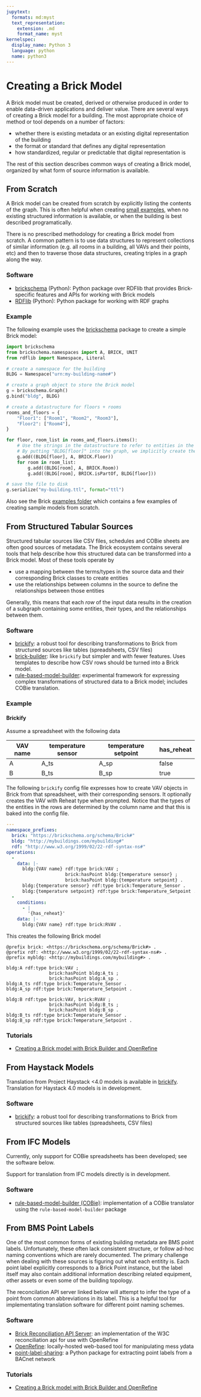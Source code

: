 ```yaml
---
jupytext:
  formats: md:myst
  text_representation:
    extension: .md
    format_name: myst
kernelspec:
  display_name: Python 3
  language: python
  name: python3
---
```


Creating a Brick Model
======================

A Brick model must be created, derived or otherwise produced in order to enable data-driven applications and deliver value.
There are several ways of creating a Brick model for a building.
The most appropriate choice of method or tool depends on a number of factors:
- whether there is existing metadata or an existing digital representation of the building
- the format or standard that defines any digital representation
- how standardized, regular or predictable that digital representation is

The rest of this section describes common ways of creating a Brick model, organized by what form of source information is available.


## From Scratch

A Brick model can be created from scratch by explicitly listing the contents of the graph.
This is often helpful when creating [small examples](https://github.com/BrickSchema/Brick/tree/master/examples), when no existing structured information is available, or when the building is best described programatically.

There is no prescribed methodology for creating a Brick model from scratch.
A common pattern is to use data structures to represent collections of similar information (e.g. all rooms in a building, all VAVs and their points, etc) and then to traverse those data structures, creating triples in a graph along the way.

### Software

- [brickschema](https://brickschema.readthedocs.io/) (Python): Python package over RDFlib that provides Brick-specific features and APIs for working with Brick models
- [RDFlib](https://rdflib.readthedocs.io/en/stable/) (Python): Python package for working with RDF graphs

### Example

The following example uses the [brickschema](https://brickschema.readthedocs.io/) package to create a simple Brick model:


```python
import brickschema
from brickschema.namespaces import A, BRICK, UNIT
from rdflib import Namespace, Literal

# create a namespace for the building
BLDG = Namespace("urn:my-building-name#")

# create a graph object to store the Brick model
g = brickschema.Graph()
g.bind("bldg", BLDG)

# create a datastructure for floors + rooms
rooms_and_floors = {
    "Floor1": ["Room1", "Room2", "Room3"],
    "Floor2": ["Room4"],
}

for floor, room_list in rooms_and_floors.items():
    # Use the strings in the datastructure to refer to entities in the Brick model.
    # By putting "BLDG[floor]" into the graph, we implicitly create the entity.
    g.add((BLDG[floor], A, BRICK.Floor))
    for room in room_list:
        g.add((BLDG[room], A, BRICK.Room))
        g.add((BLDG[room], BRICK.isPartOf, BLDG[floor]))

# save the file to disk
g.serialize("my-building.ttl", format="ttl")
```

Also see the Brick [examples folder](https://github.com/BrickSchema/Brick/tree/master/examples) which contains a few examples of creating sample models from scratch.

## From Structured Tabular Sources

Structured tabular sources like CSV files, schedules and COBie sheets are often good sources of metadata.
The Brick ecosystem contains several tools that help describe how this structured data can be transformed into a Brick model.
Most of these tools operate by
- use a mapping between the terms/types in the source data and their corresponding Brick classes to create entities
- use the relationships between columns in the source to define the relationships between those entities

Generally, this means that each *row* of the input data results in the creation of a subgraph containing some entities, their types, and the relationships between them.

### Software
- [brickify](https://brickschema.readthedocs.io/en/latest/brickify/index.html): a robust tool for describing transformations to Brick from structured sources like tables (spreadsheets, CSV files)
- [brick-builder](https://github.com/gtfierro/brick-builder): like `brickify` but simpler and with fewer features. Uses templates to describe how CSV rows should be turned into a Brick model.
- [rule-based-model-builder](https://github.com/gtfierro/rule-based-model-builder): experimental framework for expressing complex transformations of structured data to a Brick model; includes COBie translation.

### Example

#### Brickify

Assume a spreadsheet with the following data

VAV name | temperature sensor | temperature setpoint | has_reheat
---------|--------------------|----------------------|-----------
A | A_ts | A_sp | false
B | B_ts | B_sp | true

The following `brickify` config file expresses how to create VAV objects in Brick from that spreadsheet, with their corresponding sensors. It optionally creates the VAV with Reheat type when prompted. Notice that the types of the entities in the rows are determined by the column name and that this is baked into the config file.

```yaml
---
namespace_prefixes:
  brick: "https://brickschema.org/schema/Brick#"
  bldg: "http://mybuildings.com/mybuilding#"
  rdf: "http://www.w3.org/1999/02/22-rdf-syntax-ns#"
operations:
  -
    data: |-
      bldg:{VAV name} rdf:type brick:VAV ;
                      brick:hasPoint bldg:{temperature sensor} ;
                      brick:hasPoint bldg:{temperature setpoint} .
      bldg:{temperature sensor} rdf:type brick:Temperature_Sensor .
      bldg:{temperature setpoint} rdf:type brick:Temperature_Setpoint .
  -
    conditions:
      - |
        '{has_reheat}'
    data: |-
      bldg:{VAV name} rdf:type brick:RVAV .
```

This creates the following Brick model

```turtle
@prefix brick: <https://brickschema.org/schema/Brick#> .
@prefix rdf: <http://www.w3.org/1999/02/22-rdf-syntax-ns#> .
@prefix mybldg: <http://mybuildings.com/mybuilding#> .

bldg:A rdf:type brick:VAV ;
                brick:hasPoint bldg:A_ts ;
                brick:hasPoint bldg:A_sp .
bldg:A_ts rdf:type brick:Temperature_Sensor .
bldg:A_sp rdf:type brick:Temperature_Setpoint .

bldg:B rdf:type brick:VAV, brick:RVAV ;
                brick:hasPoint bldg:B_ts ;
                brick:hasPoint bldg:B_sp .
bldg:B_ts rdf:type brick:Temperature_Sensor .
bldg:B_sp rdf:type brick:Temperature_Setpoint .
```


### Tutorials
- [Creating a Brick model with Brick Builder and OpenRefine](https://www.youtube.com/watch?v=LKcXMvrxXzE)

## From Haystack Models

Translation from Project Haystack <4.0 models is available in [brickify](https://brickschema.readthedocs.io/en/latest/brickify/index.html#haystack-handler). Translation for Haystack 4.0 models is in development.

### Software
- [brickify](https://brickschema.readthedocs.io/en/latest/brickify/index.html): a robust tool for describing transformations to Brick from structured sources like tables (spreadsheets, CSV files)

## From IFC Models

Currently, only support for COBie spreadsheets has been developed; see the software below.

Support for translation from IFC models directly is in development.

### Software
- [rule-based-model-builder (COBie)](https://github.com/gtfierro/rule-based-model-builder/tree/main/examples/cobie): implementation of a COBie translator using the `rule-based-model-builder` package

## From BMS Point Labels

One of the most common forms of existing building metadata are BMS point labels. Unfortunately, these often lack consistent structure, or follow ad-hoc naming conventions which are rarely documented.
The primary challenge when dealing with these sources is figuring out what each entitity is.
Each point label explicitly corresponds to a Brick Point instance, but the label itself may also contain additional information describing related equipment, other assets or even some of the building topology.

The reconcilation API server linked below will attempt to infer the type of a point from common abbreviations in its label. This is a helpful tool for implementating translation software for different point naming schemes.

### Software
- [Brick Reconciliation API Server](https://github.com/BrickSchema/reconciliation-api): an implementation of the W3C reconciliation api for use with OpenRefine
- [OpenRefine](https://openrefine.org/): locally-hosted web-based tool for manipulating mess ydata
- [point-label-sharing](https://github.com/gtfierro/point-label-sharing): a Python package for extracting point labels from a BACnet network

### Tutorials
- [Creating a Brick model with Brick Builder and OpenRefine](https://www.youtube.com/watch?v=LKcXMvrxXzE)
